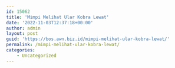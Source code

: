 ```yaml
---
id: 15062
title: 'Mimpi Melihat Ular Kobra Lewat'
date: '2022-11-03T12:37:18+00:00'
author: admin
layout: post
guid: 'https://bos.awn.biz.id/mimpi-melihat-ular-kobra-lewat/'
permalink: /mimpi-melihat-ular-kobra-lewat/
categories:
    - Uncategorized
---
```


